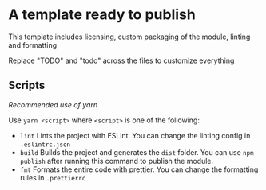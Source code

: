 # A template ready to publish

This template includes licensing, custom packaging of the module, linting and formatting

Replace "TODO" and "todo" across the files to customize everything

## Scripts

_Recommended use of yarn_

Use `yarn <script>` where `<script>` is one of the following:

- `lint` Lints the project with ESLint. You can change the linting config in `.eslintrc.json`
- `build` Builds the project and generates the `dist` folder. You can use `npm publish` after running this command to publish the module.
- `fmt` Formats the entire code with prettier. You can change the formatting rules in `.prettierrc`

